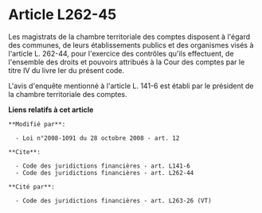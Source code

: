 # Article L262-45

Les magistrats de la chambre territoriale des comptes disposent à l'égard des communes, de leurs établissements publics et
des organismes visés à l'article L. 262-44, pour l'exercice des contrôles qu'ils effectuent, de l'ensemble des droits et
pouvoirs attribués à la Cour des comptes par le titre IV du livre Ier du présent code.

L'avis d'enquête mentionné à l'article L. 141-6 est établi par le président de la chambre territoriale des comptes.

**Liens relatifs à cet article**

	**Modifié par**:

	  - Loi n°2008-1091 du 28 octobre 2008 - art. 12

	**Cite**:

	  - Code des juridictions financières - art. L141-6
	  - Code des juridictions financières - art. L262-44

	**Cité par**:

	  - Code des juridictions financières - art. L263-26 (VT)
